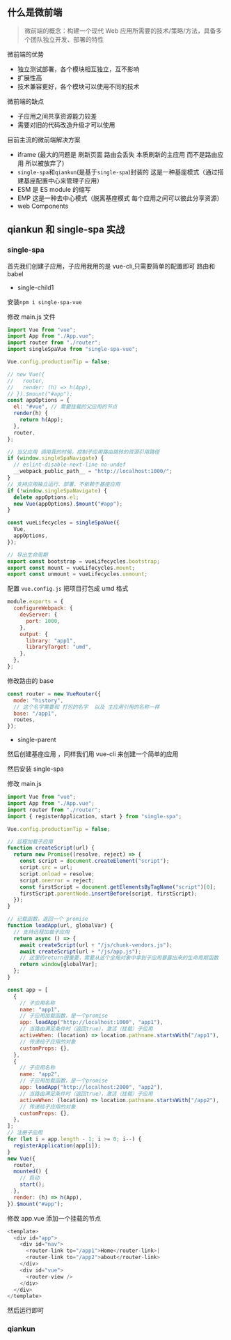 ## 什么是微前端

> 微前端的概念：构建一个现代 Web 应用所需要的技术/策略/方法，具备多个团队独立开发、部署的特性

微前端的优势

- 独立测试部署，各个模块相互独立，互不影响
- 扩展性高
- 技术兼容更好，各个模块可以使用不同的技术

微前端的缺点

- 子应用之间共享资源能力较差
- 需要对旧的代码改造升级才可以使用

目前主流的微前端解决方案

- iframe (最大的问题是 刷新页面 路由会丢失 本质刷新的主应用 而不是路由应用 所以被放弃了)
- `single-spa`和`qiankun`(是基于`single-spa`)封装的 这是一种基座模式（通过搭建基座配置中心来管理子应用）
- ESM 是 ES module 的缩写
- EMP 这是一种去中心模式（脱离基座模式 每个应用之间可以彼此分享资源）
- web Components

## qiankun 和 single-spa 实战

### single-spa

首先我们创建子应用，子应用我用的是 vue-cli,只需要简单的配置即可 路由和 babel

- single-child1

安装`npm i single-spa-vue`

修改 main.js 文件

```js
import Vue from "vue";
import App from "./App.vue";
import router from "./router";
import singleSpaVue from "single-spa-vue";

Vue.config.productionTip = false;

// new Vue({
//   router,
//   render: (h) => h(App),
// }).$mount("#app");
const appOptions = {
  el: "#vue", // 需要挂载的父应用的节点
  render(h) {
    return h(App);
  },
  router,
};

// 当父应用 调用我的时候，控制子应用路由跳转的资源引用路径
if (window.singleSpaNavigate) {
  // eslint-disable-next-line no-undef
  __webpack_public_path__ = "http://localhost:1000/";
}
// 支持应用独立运行、部署，不依赖于基座应用
if (!window.singleSpaNavigate) {
  delete appOptions.el;
  new Vue(appOptions).$mount("#app");
}

const vueLifecycles = singleSpaVue({
  Vue,
  appOptions,
});

// 导出生命周期
export const bootstrap = vueLifecycles.bootstrap;
export const mount = vueLifecycles.mount;
export const unmount = vueLifecycles.unmount;
```

配置 `vue.config.js` 把项目打包成 umd 格式

```js
module.exports = {
  configureWebpack: {
    devServer: {
      port: 1000,
    },
    output: {
      library: "app1",
      libraryTarget: "umd",
    },
  },
};
```

修改路由的 base

```js
const router = new VueRouter({
  mode: "history",
  // 这个名字需要和 打包的名字  以及 主应用引用的名称一样
  base: "/app1",
  routes,
});
```

- single-parent

然后创建基座应用 ，同样我们用 vue-cli 来创建一个简单的应用

然后安装 single-spa

修改 main.js

```js
import Vue from "vue";
import App from "./App.vue";
import router from "./router";
import { registerApplication, start } from "single-spa";

Vue.config.productionTip = false;

// 远程加载子应用
function createScript(url) {
  return new Promise((resolve, reject) => {
    const script = document.createElement("script");
    script.src = url;
    script.onload = resolve;
    script.onerror = reject;
    const firstScript = document.getElementsByTagName("script")[0];
    firstScript.parentNode.insertBefore(script, firstScript);
  });
}

// 记载函数，返回一个 promise
function loadApp(url, globalVar) {
  // 支持远程加载子应用
  return async () => {
    await createScript(url + "/js/chunk-vendors.js");
    await createScript(url + "/js/app.js");
    // 这里的return很重要，需要从这个全局对象中拿到子应用暴露出来的生命周期函数
    return window[globalVar];
  };
}

const app = [
  {
    // 子应用名称
    name: "app1",
    // 子应用加载函数，是一个promise
    app: loadApp("http://localhost:1000", "app1"),
    // 当路由满足条件时（返回true），激活（挂载）子应用
    activeWhen: (location) => location.pathname.startsWith("/app1"),
    // 传递给子应用的对象
    customProps: {},
  },
  {
    // 子应用名称
    name: "app2",
    // 子应用加载函数，是一个promise
    app: loadApp("http://localhost:2000", "app2"),
    // 当路由满足条件时（返回true），激活（挂载）子应用
    activeWhen: (location) => location.pathname.startsWith("/app2"),
    // 传递给子应用的对象
    customProps: {},
  },
];
// 注册子应用
for (let i = app.length - 1; i >= 0; i--) {
  registerApplication(app[i]);
}
new Vue({
  router,
  mounted() {
    // 启动
    start();
  },
  render: (h) => h(App),
}).$mount("#app");
```

修改 app.vue 添加一个挂载的节点

```js
<template>
  <div id="app">
    <div id="nav">
      <router-link to="/app1">Home</router-link>|
      <router-link to="/app2">about</router-link>
    </div>
    <div id="vue">
      <router-view />
    </div>
  </div>
</template>
```

然后运行即可

### qiankun
